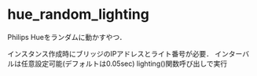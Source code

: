 # hue_random_lighting
Philips Hueをランダムに動かすやつ．

インスタンス作成時にブリッジのIPアドレスとライト番号が必要．
インターバルは任意設定可能(デフォルトは0.05sec)
lighting()関数呼び出しで実行
